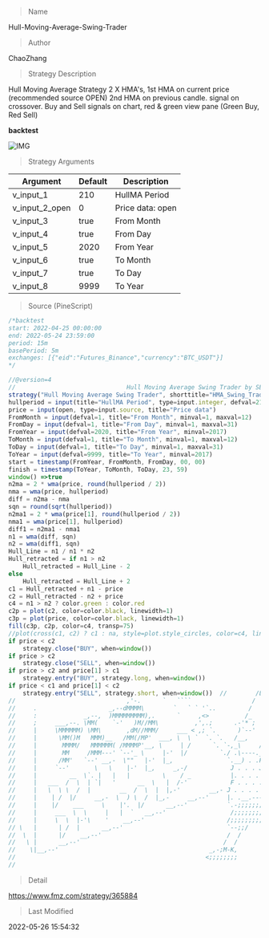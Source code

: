 
> Name

Hull-Moving-Average-Swing-Trader

> Author

ChaoZhang

> Strategy Description

Hull Moving Average Strategy
2 X HMA's,
1st HMA on current price (recommended source OPEN)
2nd HMA on previous candle. signal on crossover.
Buy and Sell signals on chart, red & green view pane (Green Buy, Red Sell)

**backtest**


 ![IMG](https://www.fmz.com/upload/asset/1a38528566ff6c42af6.png) 

> Strategy Arguments



|Argument|Default|Description|
|----|----|----|
|v_input_1|210|HullMA Period|
|v_input_2_open|0|Price data: open|high|low|close|hl2|hlc3|hlcc4|ohlc4|
|v_input_3|true|From Month|
|v_input_4|true|From Day|
|v_input_5|2020|From Year|
|v_input_6|true|To Month|
|v_input_7|true|To Day|
|v_input_8|9999|To Year|


> Source (PineScript)

``` javascript
/*backtest
start: 2022-04-25 00:00:00
end: 2022-05-24 23:59:00
period: 15m
basePeriod: 5m
exchanges: [{"eid":"Futures_Binance","currency":"BTC_USDT"}]
*/

//@version=4
//                               Hull Moving Average Swing Trader by SEASIDE420
strategy("Hull Moving Average Swing Trader", shorttitle="HMA_Swing_Trader", default_qty_type=strategy.percent_of_equity, default_qty_value=100, calc_on_order_fills=true, calc_on_every_tick=true, pyramiding=0)
hullperiod = input(title="HullMA Period", type=input.integer, defval=210, minval=1)
price = input(open, type=input.source, title="Price data")
FromMonth = input(defval=1, title="From Month", minval=1, maxval=12)
FromDay = input(defval=1, title="From Day", minval=1, maxval=31)
FromYear = input(defval=2020, title="From Year", minval=2017)
ToMonth = input(defval=1, title="To Month", minval=1, maxval=12)
ToDay = input(defval=1, title="To Day", minval=1, maxval=31)
ToYear = input(defval=9999, title="To Year", minval=2017)
start = timestamp(FromYear, FromMonth, FromDay, 00, 00)
finish = timestamp(ToYear, ToMonth, ToDay, 23, 59)
window() =>true
n2ma = 2 * wma(price, round(hullperiod / 2))
nma = wma(price, hullperiod)
diff = n2ma - nma
sqn = round(sqrt(hullperiod))
n2ma1 = 2 * wma(price[1], round(hullperiod / 2))
nma1 = wma(price[1], hullperiod)
diff1 = n2ma1 - nma1
n1 = wma(diff, sqn)
n2 = wma(diff1, sqn)
Hull_Line = n1 / n1 * n2
Hull_retracted = if n1 > n2
    Hull_retracted = Hull_Line - 2
else
    Hull_retracted = Hull_Line + 2
c1 = Hull_retracted + n1 - price
c2 = Hull_retracted - n2 + price
c4 = n1 > n2 ? color.green : color.red
c2p = plot(c2, color=color.black, linewidth=1)
c3p = plot(price, color=color.black, linewidth=1)
fill(c3p, c2p, color=c4, transp=75)
//plot(cross(c1, c2) ? c1 : na, style=plot.style_circles, color=c4, linewidth=4)
if price < c2
    strategy.close("BUY", when=window())
if price > c2
    strategy.close("SELL", when=window())
if price > c2 and price[1] > c1
    strategy.entry("BUY", strategy.long, when=window())
if price < c1 and price[1] < c2
    strategy.entry("SELL", strategy.short, when=window())  //        /L'-, 
//                               ,'-.      `   ````                 /  L '-, 
//     .                    _,--dMMMM\        `   ` ` '`..         /       '-, 
//     :             _,--,  )MMMMMMMMM),.      `     ,<>          /_      '-,' 
//     ;     ___,--. \MM(    `-'   )M//MM\          ,',.;      .-'* ;     .' 
//     |     \MMMMMM) \MM\       ,dM//MMM/     ___ < ,; `.      )`--'    / 
//     |      \MM()M   MMM)__   /MM(/MP'  ___, \  \ `  `. `.   /__,    ,' 
//     |       MMMM/   MMMMMM( /MMMMP'__, \     | /      `. `-,_\     / 
//     |       MM     /MMM---' `--'_ \     |-'  |/         `./ .\----.___ 
//     |      /MM'   `--' __,-  \""   |-'  |_,               `.__) . .F. )-. 
//     |     `--'       \   \    |-'  |_,     _,-/            J . . . J-'-. `-., 
//     |         __  \`. |   |   |         \    / _           |. . . . \   `-.  F 
//     |   ___  /  \  | `|   '      __  \   |  /-'            F . . . . \     '` 
//     |   \  \ \  /  |        __  /  \  |  |,-'        __,- J . . . . . \ 
//     |    | /  |/     __,-  \  ) \  /  |_,-     __,--'     |. .__.----,' 
//     |    |/    ___     \    |'.  |/      __,--'           `.-;;;;;;;;;\ 
//     |     ___  \  \     |   |  `   __,--'                  /;;;;;;;;;;;;. 
//     |     \  \  |-'\    '    __,--'                       /;;;;;;;;;;;;;;\ 
// \   |      | /  |      __,--'                             `--;;/     \;-'\ 
//  \  |      |/    __,--'                                   /  /         \  \ 
//   \ |      __,--'                                        /  /           \  \ 
//    \|__,--'                                          _,-;M-K,           ,;-;\ 
//                                                     <;;;;;;;;           '-;;;; 
//                                                                                  :D

```

> Detail

https://www.fmz.com/strategy/365884

> Last Modified

2022-05-26 15:54:32

